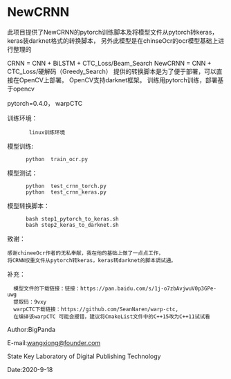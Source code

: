 # NewCRNN
此项目提供了NewCRNN的pytorch训练脚本及将模型文件从pytorch转keras，keras装darknet格式的转换脚本，
另外此模型是在chinseOcr的ocr模型基础上进行整理的

CRNN    = CNN + BiLSTM + CTC_Loss/Beam_Search
NewCRNN = CNN + CTC_Loss/硬解码（Greedy_Search）
提供的转换脚本是为了便于部署，可以直接在OpenCV上部署。
OpenCV支持darknet框架。
训练用pytorch训练，部署基于opencv


pytorch=0.4.0， warpCTC

训练环境：
           
           linux训练环境

模型训练:
          
          python  train_ocr.py

模型测试：
 
          python  test_crnn_torch.py
          python  test_crnn_keras.py
          
模型转换脚本：

          bash step1_pytorch_to_keras.sh          
          bash step2_keras_to_darknet.sh
          
致谢：
    
    感谢chineeOcr作者的无私奉献，我在他的基础上做了一点点工作，
    将CRNN权重文件从pytorch转keras，keras转darknet的脚本调试通。
    
补充：
           
      模型文件的下载链接：链接：https://pan.baidu.com/s/1j-o7zbAvjwuV0p3GPe-uwg 
      提取码：9vxy
      warpCTC下载链接：https://github.com/SeanNaren/warp-ctc, 
      在编译该warpCTC 可能会报错，建议将CmakeList文件中的C++15改为C++11试试看

Author:BigPanda

E-mail:wangxiong@founder.com 

State Key Laboratory of Digital Publishing Technology 

Date:2020-9-18
